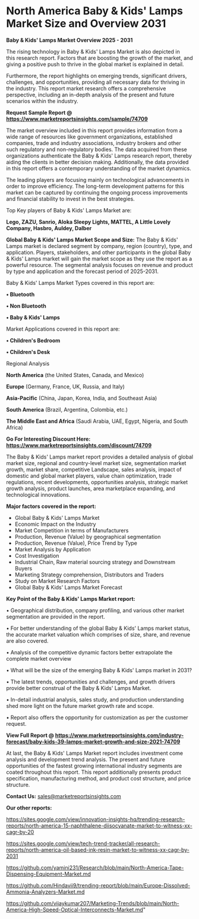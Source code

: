 # North America Baby & Kids&#39; Lamps Market Size and Overview 2031

<Strong> Baby & Kids&#39; Lamps Market Overview 2025 - 2031</strong>

The rising technology in Baby & Kids&#39; Lamps Market is also depicted in this research report. Factors that are boosting the growth of the market, and giving a positive push to thrive in the global market is explained in detail.

Furthermore, the report highlights on emerging trends, significant drivers, challenges, and opportunities, providing all necessary data for thriving in the industry. This report market research offers a comprehensive perspective, including an in-depth analysis of the present and future scenarios within the industry.

<strong>Request Sample Report @ <a href=https://www.marketreportsinsights.com/sample/74709>https://www.marketreportsinsights.com/sample/74709</a></strong>

The market overview included in this report provides information from a wide range of resources like government organizations, established companies, trade and industry associations, industry brokers and other such regulatory and non-regulatory bodies. The data acquired from these organizations authenticate the Baby & Kids&#39; Lamps research report, thereby aiding the clients in better decision making. Additionally, the data provided in this report offers a contemporary understanding of the market dynamics.

The leading players are focusing mainly on technological advancements in order to improve efficiency. The long-term development patterns for this market can be captured by continuing the ongoing process improvements and financial stability to invest in the best strategies.

Top Key players of Baby & Kids&#39; Lamps Market are:

<strong>Lego, ZAZU, Sanrio, Aloka Sleepy Lights, MATTEL, A Little Lovely Company, Hasbro, Auldey, Dalber</strong>

<strong><b>Global Baby & Kids&#39; Lamps Market Scope and Size:</b></strong>
The Baby & Kids&#39; Lamps market is declared segment by company, region (country), type, and application. Players, stakeholders, and other participants in the global Baby & Kids&#39; Lamps market will gain the market scope as they use the report as a powerful resource. The segmental analysis focuses on revenue and product by type and application and the forecast period of 2025-2031.

Baby & Kids&#39; Lamps Market Types covered in this report are:

<strong>• Bluetooth

• Non Bluetooth

• Baby & Kids&#39; Lamps</strong>

Market Applications covered in this report are:

<strong>• Children&#39;s Bedroom

• Children&#39;s Desk</strong> 

Regional Analysis

<strong>North America</strong> (the United States, Canada, and Mexico)

<strong>Europe</strong> (Germany, France, UK, Russia, and Italy)

<strong>Asia-Pacific</strong> (China, Japan, Korea, India, and Southeast Asia)

<strong>South America</strong> (Brazil, Argentina, Colombia, etc.)

<strong>The Middle East and Africa</strong> (Saudi Arabia, UAE, Egypt, Nigeria, and South Africa)

<strong>Go For Interesting Discount Here: <a href=https://www.marketreportsinsights.com/discount/74709>https://www.marketreportsinsights.com/discount/74709</a></strong>

The Baby & Kids&#39; Lamps market report provides a detailed analysis of global market size, regional and country-level market size, segmentation market growth, market share, competitive Landscape, sales analysis, impact of domestic and global market players, value chain optimization, trade regulations, recent developments, opportunities analysis, strategic market growth analysis, product launches, area marketplace expanding, and technological innovations.

<strong><b>Major factors covered in the report:</b></strong>
<ul>
  <li>Global Baby & Kids&#39; Lamps Market </li>
  <li>Economic Impact on the Industry</li>
  <li>Market Competition in terms of Manufacturers</li>
  <li>Production, Revenue (Value) by geographical segmentation</li>
  <li>Production, Revenue (Value), Price Trend by Type</li>
  <li>Market Analysis by Application</li>
  <li>Cost Investigation</li>
  <li>Industrial Chain, Raw material sourcing strategy and Downstream Buyers</li>
  <li>Marketing Strategy comprehension, Distributors and Traders</li>
  <li>Study on Market Research Factors</li>
  <li>Global Baby & Kids&#39; Lamps Market Forecast</li>
</ul>

<strong><b>Key Point of the Baby & Kids&#39; Lamps Market report:</b></strong>

• Geographical distribution, company profiling, and various other market segmentation are provided in the report.

• For better understanding of the global Baby & Kids&#39; Lamps market status, the accurate market valuation which comprises of size, share, and revenue are also covered.

• Analysis of the competitive dynamic factors better extrapolate the complete market overview

• What will be the size of the emerging Baby & Kids&#39; Lamps market in 2031?

• The latest trends, opportunities and challenges, and growth drivers provide better construal of the Baby & Kids&#39; Lamps Market.

• In-detail industrial analysis, sales study, and production understanding shed more light on the future market growth rate and scope.

• Report also offers the opportunity for customization as per the customer request.

<strong><b>View Full Report @ <a href=https://www.marketreportsinsights.com/industry-forecast/baby-kids-39-lamps-market-growth-and-size-2021-74709>https://www.marketreportsinsights.com/industry-forecast/baby-kids-39-lamps-market-growth-and-size-2021-74709</a></b></strong>


At last, the Baby & Kids&#39; Lamps Market report includes investment come analysis and development trend analysis. The present and future opportunities of the fastest growing international industry segments are coated throughout this report. This report additionally presents product specification, manufacturing method, and product cost structure, and price structure.

<strong>Contact Us:</strong>
sales@marketreportsinsights.com

<strong>Our other reports:</strong>

<a href=https://sites.google.com/view/innovation-insights-hq/trending-research-reports/north-america-15-naphthalene-diisocyanate-market-to-witness-xx-cagr-by-20>https://sites.google.com/view/innovation-insights-hq/trending-research-reports/north-america-15-naphthalene-diisocyanate-market-to-witness-xx-cagr-by-20</a>

<a href=https://sites.google.com/view/tech-trend-tracker/all-research-reports/north-america-oil-based-ink-resin-market-to-witness-xx-cagr-by-2031>https://sites.google.com/view/tech-trend-tracker/all-research-reports/north-america-oil-based-ink-resin-market-to-witness-xx-cagr-by-2031</a>

<a href=https://github.com/yamini231/Research/blob/main/North-America-Tape-Dispensing-Equipment-Market.md>https://github.com/yamini231/Research/blob/main/North-America-Tape-Dispensing-Equipment-Market.md</a>

<a href=https://github.com/Hindavii9/trending-report/blob/main/Europe-Dissolved-Ammonia-Analyzers-Market.md>https://github.com/Hindavii9/trending-report/blob/main/Europe-Dissolved-Ammonia-Analyzers-Market.md</a>

<a href=https://github.com/vijaykumar207/Marketing-Trends/blob/main/North-America-High-Speed-Optical-Interconnects-Market.md>https://github.com/vijaykumar207/Marketing-Trends/blob/main/North-America-High-Speed-Optical-Interconnects-Market.md</a>"
